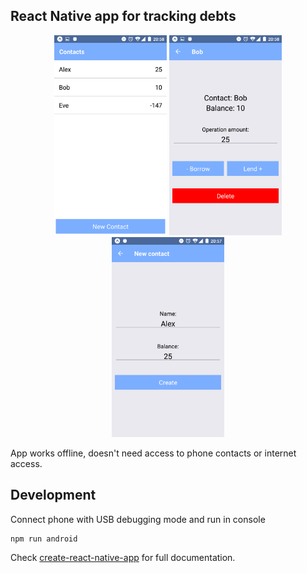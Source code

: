 ## React Native app for tracking debts

<p align="center">
  <img alt="Contacts list" src="img/contacts.png" width="180">
  <img alt="Contact operations" src="img/contact_operations.png" width="180">
  <img alt="New contact" src="img/new_contact.png" width="180">
</p>

App works offline, doesn't need access to phone contacts or internet access.

## Development

Connect phone with USB debugging mode and run in console

```
npm run android
```

Check [create-react-native-app](https://github.com/react-community/create-react-native-app) for full documentation.
